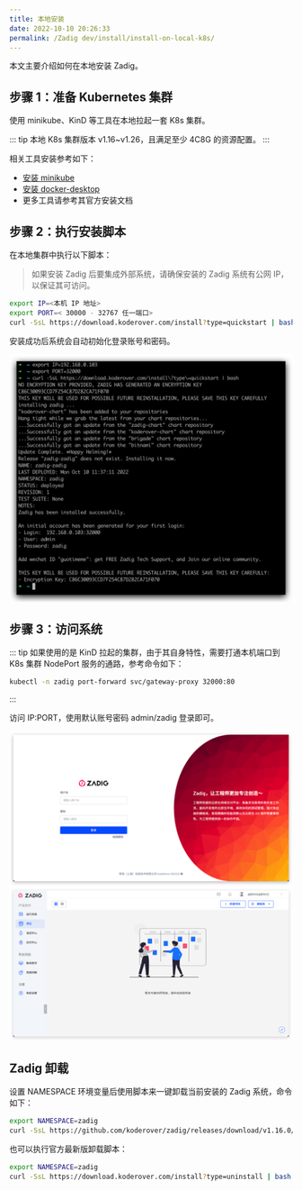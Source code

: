 ```yaml
---
title: 本地安装
date: 2022-10-10 20:26:33
permalink: /Zadig dev/install/install-on-local-k8s/
---
```


本文主要介绍如何在本地安装 Zadig。

## 步骤 1：准备 Kubernetes 集群

使用 minikube、KinD 等工具在本地拉起一套 K8s 集群。

::: tip
本地 K8s 集群版本 v1.16~v1.26，且满足至少 4C8G 的资源配置。
:::

相关工具安装参考如下：

- [安装 minikube](https://minikube.sigs.k8s.io/docs/start/)
- [安装 docker-desktop](https://www.docker.com/products/docker-desktop/)
- 更多工具请参考其官方安装文档

## 步骤 2：执行安装脚本

在本地集群中执行以下脚本：

> 如果安装 Zadig 后要集成外部系统，请确保安装的 Zadig 系统有公网 IP， 以保证其可访问。

``` bash
export IP=<本机 IP 地址>
export PORT=< 30000 - 32767 任一端口>
curl -SsL https://download.koderover.com/install?type=quickstart | bash
```

安装成功后系统会自动初始化登录账号和密码。

![本地安装](./_images/install_zadig_on_local_1.png)

## 步骤 3：访问系统

::: tip
如果使用的是 KinD 拉起的集群，由于其自身特性，需要打通本机端口到 K8s 集群 NodePort 服务的通路，参考命令如下：

``` bash
kubectl -n zadig port-forward svc/gateway-proxy 32000:80
```
:::

访问 IP:PORT，使用默认账号密码 admin/zadig 登录即可。

![本地安装](./_images/install_zadig_on_local_2.png)
![本地安装](./_images/install_zadig_on_local_3.png)

## Zadig 卸载

设置 NAMESPACE 环境变量后使用脚本来一键卸载当前安装的 Zadig 系统，命令如下：

```bash
export NAMESPACE=zadig
curl -SsL https://github.com/koderover/zadig/releases/download/v1.16.0/uninstall.sh | bash
```

也可以执行官方最新版卸载脚本：
```bash
export NAMESPACE=zadig
curl -SsL https://download.koderover.com/install?type=uninstall | bash
```
